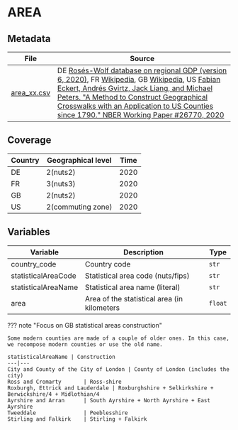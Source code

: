 # AREA

## Metadata

File|Source
---|---
[area_xx.csv](https://github.com/cverluise/patentcity/tree/master/assets)  | DE [Rosés-Wolf database on regional GDP (version 6, 2020)](https://www.wiwi.hu-berlin.de/de/professuren/vwl/wg/roses-wolf-database-on-regional-gdp), FR [Wikipedia](https://fr.wikipedia.org/wiki/Liste_des_d%C3%A9partements_fran%C3%A7ais_class%C3%A9s_par_population_et_superficie), GB  [Wikipedia](https://simple.wikipedia.org/wiki/List_of_counties_of_the_United_Kingdom), US [Fabian Eckert, Andrés Gvirtz, Jack Liang, and Michael Peters. "A Method to Construct Geographical Crosswalks with an Application to US Counties since 1790." NBER Working Paper #26770, 2020](http://fpeckert.me/eglp/)

## Coverage

Country |Geographical level | Time
---|---|---
DE  |2(nuts2)   | 2020
FR  |3(nuts3)   | 2020
GB  |2(nuts2)   | 2020
US  |2(commuting zone)   | 2020

## Variables

Variable|Description    | Type
---|---|---
country_code            | Country code | `str`
statisticalAreaCode     | Statistical area code (nuts/fips) | `str`
statisticalAreaName     | Statistical area name (literal)| `str`
area                    | Area of the statistical area (in kilometers| `float`

??? note  "Focus on GB statistical areas construction"

    Some modern counties are made of a couple of older ones. In this case, we recompose modern counties or use the old name.

    statisticalAreaName | Construction
    ---|---
    City and County of the City of London | County of London (includes the city)
    Ross and Cromarty       | Ross-shire
    Roxburgh, Ettrick and Lauderdale | Roxburghshire + Selkirkshire + Berwickshire/4 + Midlothian/4
    Ayrshire and Arran      | South Ayrshire + North Ayrshire + East Ayrshire
    Tweeddale               | Peeblesshire
    Stirling and Falkirk    | Stirling + Falkirk

